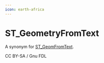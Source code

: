 ```yaml
---
icon: earth-africa
---
```


# ST\_GeometryFromText

A synonym for [ST\_GeomFromText](st_geomfromtext.md).

CC BY-SA / Gnu FDL
